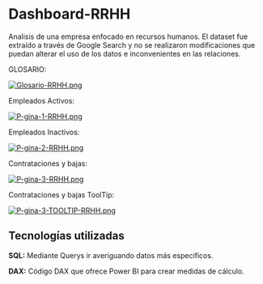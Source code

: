# Dashboard-RRHH 
Analisis de una empresa enfocado en recursos humanos. El dataset fue extraído a través de Google Search y no se realizaron modificaciones que puedan alterar el uso de los datos e inconvenientes en las relaciones.

GLOSARIO:

[![Glosario-RRHH.png](https://i.postimg.cc/8zD50vTk/Glosario-RRHH.png)](https://postimg.cc/N5JBy5yZ)


Empleados Activos:

 [![P-gina-1-RRHH.png](https://i.postimg.cc/WzvL1MWh/P-gina-1-RRHH.png)](https://postimg.cc/YGbyXmwH)
 

Empleados Inactivos:

[![P-gina-2-RRHH.png](https://i.postimg.cc/BnwrKW7W/P-gina-2-RRHH.png)](https://postimg.cc/JsZ6fFWK)


Contrataciones y bajas: 

[![P-gina-3-RRHH.png](https://i.postimg.cc/yYL5M4HJ/P-gina-3-RRHH.png)](https://postimg.cc/JGBPXFtm)


Contrataciones y bajas ToolTip:

[![P-gina-3-TOOLTIP-RRHH.png](https://i.postimg.cc/Gm9Nr7LX/P-gina-3-TOOLTIP-RRHH.png)](https://postimg.cc/JsVK5QBX)


## Tecnologías utilizadas

**SQL:** Mediante Querys ir averiguando datos más especificos.

**DAX:** Código DAX que ofrece Power BI para crear medidas de cálculo.
